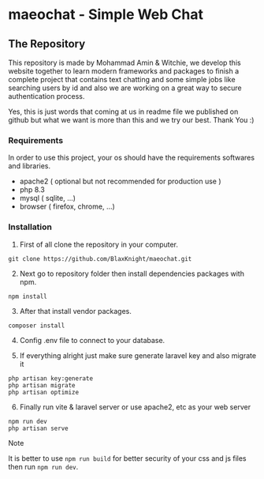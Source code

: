 # maeochat - Simple Web Chat

## The Repository

This repository is made by Mohammad Amin & Witchie, we develop this website
together to learn modern frameworks and packages to finish a complete project
that contains text chatting and some simple jobs like searching users by id
and also we are working on a great way to secure authentication process.

Yes, this is just words that coming at us in readme file we published on github
but what we want is more than this and we try our best. Thank You :)

### Requirements

In order to use this project, your os should have the requirements softwares and
libraries.

+ apache2 ( optional but not recommended for production use )
+ php 8.3
+ mysql ( sqlite, ...)
+ browser ( firefox, chrome, ...)

### Installation

1. First of all clone the repository in your computer.

```
git clone https://github.com/BlaxKnight/maeochat.git
```

2. Next go to repository folder then install dependencies packages with npm.

```
npm install
```

3. After that install vendor packages.

```
composer install
```

4. Config .env file to connect to your database.

5. If everything alright just make sure generate laravel key and also migrate it

```
php artisan key:generate
php artisan migrate
php artisan optimize
```

6. Finally run vite & laravel server or use apache2, etc as your web server

```
npm run dev
php artisan serve
```

> [!NOTE]
> It is better to use `npm run build` for better security of your css and js
> files then run `npm run dev`.
